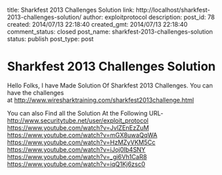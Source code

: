 title: Sharkfest 2013 Challenges Solution
link: http://localhost/sharkfest-2013-challenges-solution/
author: exploitprotocol
description: 
post_id: 78
created: 2014/07/13 22:18:40
created_gmt: 2014/07/13 22:18:40
comment_status: closed
post_name: sharkfest-2013-challenges-solution
status: publish
post_type: post

# Sharkfest 2013 Challenges Solution

Hello Folks, I have Made Solution Of Sharkfest 2013 Challenges. You can have the challenges at <http://www.wiresharktraining.com/sharkfest2013challenge.html>  
  
You can also Find all the Solution At the Following URL-<http://www.securitytube.net/user/exploit_protocol> https://www.youtube.com/watch?v=JvlZEnEzZuM https://www.youtube.com/watch?v=mGX8uwaQqWA https://www.youtube.com/watch?v=HzMZyVKM5Cc https://www.youtube.com/watch?v=iJoj0Ib4SNY https://www.youtube.com/watch?v=_gi6Vh1CaR8 https://www.youtube.com/watch?v=iqQ1Kj6zsc0